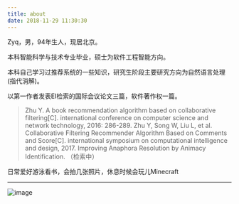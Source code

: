 ```yaml
---
title: about
date: 2018-11-29 11:30:30
---
```


Zyq，男，94年生人，现居北京。

本科智能科学与技术专业毕业，硕士为软件工程智能方向。

本科自己学习过推荐系统的一些知识，研究生阶段主要研究方向为自然语言处理(指代消解)。

以第一作者发表EI检索的国际会议论文三篇，软件著作权一篇。
> Zhu Y. A book recommendation algorithm based on collaborative filtering[C]. international conference on computer science and network technology, 2016: 286-289.
> Zhu Y, Song W, Liu L, et al. Collaborative Filtering Recommender Algorithm Based on Comments and Score[C]. international symposium on computational intelligence and design, 2017.
> Improving Anaphora Resolution by Animacy Identification. （检索中）


日常爱好游泳看书，会拍几张照片，休息时候会玩儿Minecraft

---
![image](/index/IMG_8752.JPG)





